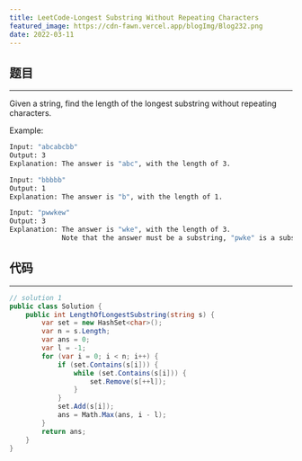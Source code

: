 ```yaml
---
title: LeetCode-Longest Substring Without Repeating Characters
featured_image: https://cdn-fawn.vercel.app/blogImg/Blog232.png
date: 2022-03-11
---
```


## 题目
***  
Given a string, find the length of the longest substring without repeating characters.

Example: 
``` sh
Input: "abcabcbb"
Output: 3 
Explanation: The answer is "abc", with the length of 3. 

Input: "bbbbb"
Output: 1
Explanation: The answer is "b", with the length of 1.

Input: "pwwkew"
Output: 3
Explanation: The answer is "wke", with the length of 3. 
             Note that the answer must be a substring, "pwke" is a subsequence and not a substring.
```

## 代码
***  
``` csharp
// solution 1
public class Solution {
    public int LengthOfLongestSubstring(string s) {
        var set = new HashSet<char>();
        var n = s.Length;
        var ans = 0;
        var l = -1;
        for (var i = 0; i < n; i++) {
            if (set.Contains(s[i])) {
                while (set.Contains(s[i])) {
                    set.Remove(s[++l]);
                }
            }
            set.Add(s[i]);
            ans = Math.Max(ans, i - l);
        }
        return ans;
    }
}
```